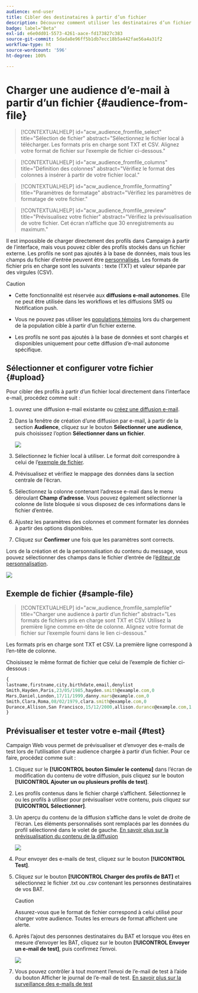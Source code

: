 ```yaml
---
audience: end-user
title: Cibler des destinataires à partir d’un fichier
description: Découvrez comment utiliser les destinataires d’un fichier externe pour créer l’audience de vos e-mails.
badge: label="Beta"
exl-id: e6e0dd01-5573-4261-aace-fd173827c383
source-git-commit: 5dada8e96ff5b1db7ecc18b5a442fae56a4a31f2
workflow-type: ht
source-wordcount: '596'
ht-degree: 100%

---
```


# Charger une audience d’e-mail à partir d’un fichier {#audience-from-file}

>[!CONTEXTUALHELP]
>id="acw_audience_fromfile_select"
>title="Sélection de fichier"
>abstract="Sélectionnez le fichier local à télécharger. Les formats pris en charge sont TXT et CSV. Alignez votre format de fichier sur l’exemple de fichier ci-dessous."

>[!CONTEXTUALHELP]
>id="acw_audience_fromfile_columns"
>title="Définition des colonnes"
>abstract="Vérifiez le format des colonnes à insérer à partir de votre fichier local."

>[!CONTEXTUALHELP]
>id="acw_audience_fromfile_formatting"
>title="Paramètres de formatage"
>abstract="Vérifiez les paramètres de formatage de votre fichier."


>[!CONTEXTUALHELP]
>id="acw_audience_fromfile_preview"
>title="Prévisualisez votre fichier"
>abstract="Vérifiez la prévisualisation de votre fichier. Cet écran n’affiche que 30 enregistrements au maximum."



Il est impossible de charger directement des profils dans Campaign à partir de l’interface, mais vous pouvez cibler des profils stockés dans un fichier externe. Les profils ne sont pas ajoutés à la base de données, mais tous les champs du fichier d’entrée peuvent être [personnalisés](../personalization/gs-personalization.md). Les formats de fichier pris en charge sont les suivants : texte (TXT) et valeur séparée par des virgules (CSV).

>[!CAUTION]
>
>* Cette fonctionnalité est réservée aux **diffusions e-mail autonomes**. Elle ne peut être utilisée dans les workflows et les diffusions SMS ou Notification push.
>
>* Vous ne pouvez pas utiliser les [populations témoins](control-group.md) lors du chargement de la population cible à partir d’un fichier externe.
>
>* Les profils ne sont pas ajoutés à la base de données et sont chargés et disponibles uniquement pour cette diffusion d’e-mail autonome spécifique.

## Sélectionner et configurer votre fichier {#upload}

Pour cibler des profils à partir d’un fichier local directement dans l’interface e-mail, procédez comme suit :

1. ouvrez une diffusion e-mail existante ou [créez une diffusion e-mail](../email/create-email.md).
1. Dans la fenêtre de création d’une diffusion par e-mail, à partir de la section **Audience**, cliquez sur le bouton **Sélectionner une audience**, puis choisissez l’option **Sélectionner dans un fichier**.

   ![](assets/select-from-file.png)

1. Sélectionnez le fichier local à utiliser. Le format doit correspondre à celui de l’[exemple de fichier](#sample-file).
1. Prévisualisez et vérifiez le mappage des données dans la section centrale de l’écran.
1. Sélectionnez la colonne contenant l’adresse e-mail dans le menu déroulant **Champ d’adresse**. Vous pouvez également sélectionner la colonne de liste bloquée si vous disposez de ces informations dans le fichier d’entrée.
1. Ajustez les paramètres des colonnes et comment formater les données à partir des options disponibles.
1. Cliquez sur **Confirmer** une fois que les paramètres sont corrects.

Lors de la création et de la personnalisation du contenu du message, vous pouvez sélectionner des champs dans le fichier d’entrée de l’[éditeur de personnalisation](../personalization/gs-personalization.md).

![](assets/select-external-perso.png)

## Exemple de fichier {#sample-file}

>[!CONTEXTUALHELP]
>id="acw_audience_fromfile_samplefile"
>title="Charger une audience à partir d’un fichier"
>abstract="Les formats de fichiers pris en charge sont TXT et CSV. Utilisez la première ligne comme en-tête de colonne. Alignez votre format de fichier sur l’exemple fourni dans le lien ci-dessous."

Les formats pris en charge sont TXT et CSV. La première ligne correspond à l’en-tête de colonne.

Choisissez le même format de fichier que celui de l’exemple de fichier ci-dessous :

```javascript
{
lastname,firstname,city,birthdate,email,denylist
Smith,Hayden,Paris,23/05/1985,hayden.smith@example.com,0
Mars,Daniel,London,17/11/1999,danny.mars@example.com,0
Smith,Clara,Roma,08/02/1979,clara.smith@example.com,0
Durance,Allison,San Francisco,15/12/2000,allison.durance@example.com,1
}
```

## Prévisualiser et tester votre e-mail {#test}

Campaign Web vous permet de prévisualiser et d’envoyer des e-mails de test lors de l’utilisation d’une audience chargée à partir d’un fichier. Pour ce faire, procédez comme suit :

1. Cliquez sur le **[!UICONTROL bouton Simuler le contenu]** dans l’écran de modification du contenu de votre diffusion, puis cliquez sur le bouton **[!UICONTROL Ajouter un ou plusieurs profils de test]**.

1. Les profils contenus dans le fichier chargé s’affichent. Sélectionnez le ou les profils à utiliser pour prévisualiser votre contenu, puis cliquez sur **[!UICONTROL Sélectionner]**.

1. Un aperçu du contenu de la diffusion s’affiche dans le volet de droite de l’écran. Les éléments personnalisés sont remplacés par les données du profil sélectionné dans le volet de gauche. [En savoir plus sur la prévisualisation du contenu de la diffusion](../preview-test/preview-content.md)

   ![](assets/file-upload-preview.png)

1. Pour envoyer des e-mails de test, cliquez sur le bouton **[!UICONTROL Test]**.

1. Cliquez sur le bouton **[!UICONTROL Charger des profils de BAT]** et sélectionnez le fichier .txt ou .csv contenant les personnes destinataires de vos BAT.

   >[!CAUTION]
   >
   >Assurez-vous que le format de fichier correspond à celui utilisé pour charger votre audience. Toutes les erreurs de format affichent une alerte.

1. Après l’ajout des personnes destinataires du BAT et lorsque vou êtes en mesure d’envoyer les BAT, cliquez sur le bouton **[!UICONTROL Envoyer un e-mail de test]**, puis confirmez l’envoi.

   ![](assets/file-upload-test.png)

1. Vous pouvez contrôler à tout moment l’envoi de l’e-mail de test à l’aide du bouton Afficher le journal de l’e-mail de test. [En savoir plus sur la surveillance des e-mails de test](../preview-test/test-deliveries.md#access-sent-test-deliveries-access-proofs)
